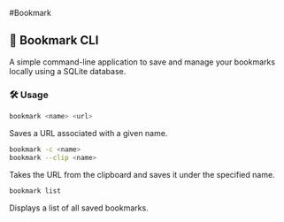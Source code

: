#Bookmark

## 📌 Bookmark CLI

A simple command-line application to save and manage your bookmarks locally using a SQLite database.

### 🛠️ Usage

```bash
bookmark <name> <url>
```

Saves a URL associated with a given name.

```bash
bookmark -c <name>
bookmark --clip <name>
```

Takes the URL from the clipboard and saves it under the specified name.

```bash
bookmark list
```

Displays a list of all saved bookmarks.
